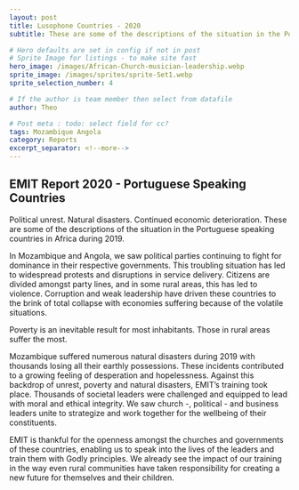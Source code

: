 ```yaml
---
layout: post
title: Lusophone Countries - 2020
subtitle: These are some of the descriptions of the situation in the Portuguese speaking countries in Africa during 2019

# Hero defaults are set in config if not in post
# Sprite Image for listings - to make site fast
hero_image: /images/African-Church-musician-leadership.webp
sprite_image: /images/sprites/sprite-Set1.webp
sprite_selection_number: 4

# If the author is team member then select from datafile
author: Theo

# Post meta : todo: select field for cc?
tags: Mozambique Angola
category: Reports
excerpt_separator: <!--more-->
---
```


## EMIT Report 2020 - Portuguese Speaking Countries

Political unrest. Natural disasters. Continued economic deterioration. These are some of the descriptions of the situation in the Portuguese speaking countries in Africa during 2019.

In Mozambique and Angola, we saw political parties continuing to fight for dominance in their respective governments. This troubling situation has led to widespread protests and disruptions in service delivery. Citizens are divided amongst party lines, and in some rural areas, this has led to violence. Corruption and weak leadership have driven these countries to the brink of total collapse with economies suffering because of the volatile situations.

Poverty is an inevitable result for most inhabitants. Those in rural areas suffer the most.

Mozambique suffered numerous natural disasters during 2019 with thousands losing all their earthly possessions. These incidents contributed to a growing feeling of desperation and hopelessness. Against this backdrop of unrest, poverty and natural disasters, EMIT’s training took place. Thousands of societal leaders were challenged and equipped to lead with moral and ethical integrity. We saw church -, political - and business leaders unite to strategize and work together for the wellbeing of their constituents.

EMIT is thankful for the openness amongst the churches and governments of these countries, enabling us to speak into the lives of the leaders and train them with Godly principles. We already see the impact of our training in the way even rural communities have taken responsibility for creating a new future for themselves and their children.